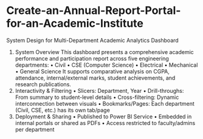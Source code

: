 # Create-an-Annual-Report-Portal-for-an-Academic-Institute
System Design for Multi-Department Academic Analytics Dashboard
1. System Overview
This dashboard presents a comprehensive academic performance and participation report across five engineering departments:
•	Civil
•	CSE (Computer Science)
•	Electrical
•	Mechanical
•	General Science
It supports comparative analysis on CGPA, attendance, internal/external marks, student achievements, and research publications.
2. Interactivity & Filtering
•	Slicers: Department, Year
•	Drill-throughs: From summary to student-level details
•	Cross-filtering: Dynamic interconnection between visuals
•	Bookmarks/Pages: Each department (Civil, CSE, etc.) has its own tab/page
3. Deployment & Sharing
•	Published to Power BI Service
•	Embedded in internal portals or shared as PDFs
•	Access restricted to faculty/admins per department
